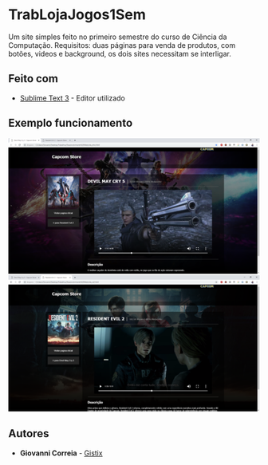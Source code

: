 # TrabLojaJogos1Sem
Um site simples feito no primeiro semestre do curso de Ciência da Computação.
Requisitos: duas páginas para venda de produtos, com botões, videos e background, os dois sites necessitam se interligar.

## Feito com

* [Sublime Text 3](https://www.sublimetext.com/3) - Editor utilizado

## Exemplo funcionamento

![Site DMC5](https://raw.githubusercontent.com/Gistix/TrabLojaJogos1Sem/master/DMC5.png)
![Site RE2](https://raw.githubusercontent.com/Gistix/TrabLojaJogos1Sem/master/RE2.png)

## Autores

* **Giovanni Correia** - [Gistix](https://github.com/Gistix)
